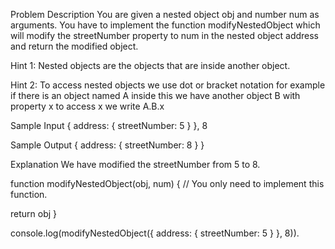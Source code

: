 Problem Description
You are given a nested object obj and number num as arguments. You have to implement the function modifyNestedObject which will modify the streetNumber property to num in the nested object address and return the modified object.


Hint 1: Nested objects are the objects that are inside another object.

Hint 2: To access nested objects we use dot or bracket notation for example if there is an object named A inside this we have another object B with property x to access x we write A.B.x


Sample Input
{ address: { streetNumber: 5 } }, 8


Sample Output
{ address: { streetNumber: 8 } }


Explanation
We have modified the streetNumber from 5 to 8.


function modifyNestedObject(obj, num) {
  // You only need to implement this function.
 
  return obj
}


console.log(modifyNestedObject({ address: { streetNumber: 5 } }, 8)).
